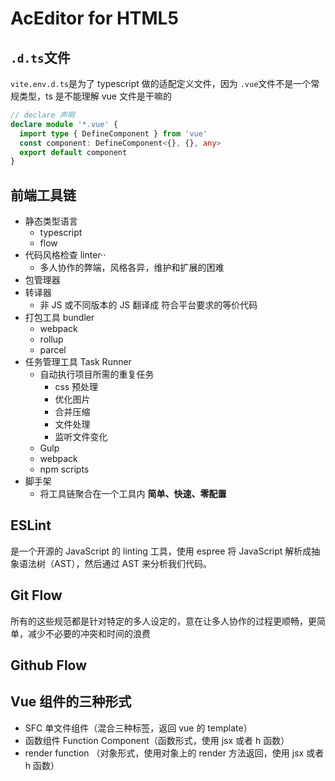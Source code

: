 # AcEditor for HTML5

## `.d.ts`文件

`vite.env.d.ts`是为了 typescript 做的适配定义文件，因为 `.vue`文件不是一个常规类型，ts 是不能理解 vue 文件是干嘛的

```ts
// declare 声明
declare module '*.vue' {
  import type { DefineComponent } from 'vue'
  const component: DefineComponent<{}, {}, any>
  export default component
}
```

## 前端工具链

- 静态类型语言
  - typescript
  - flow
- 代码风格检查 linter··
  - 多人协作的弊端，风格各异，维护和扩展的困难
- 包管理器
- 转译器
  - 非 JS 或不同版本的 JS 翻译成 符合平台要求的等价代码
- 打包工具 bundler
  - webpack
  - rollup
  - parcel
- 任务管理工具 Task Runner
  - 自动执行项目所需的重复任务
    - css 预处理
    - 优化图片
    - 合并压缩
    - 文件处理
    - 监听文件变化
  - Gulp
  - webpack
  - npm scripts
- 脚手架
  - 将工具链聚合在一个工具内 **简单、快速、零配置**

## ESLint

是一个开源的 JavaScript 的 linting 工具，使用 espree 将 JavaScript 解析成抽象语法树（AST），然后通过 AST 来分析我们代码。

## Git Flow

所有的这些规范都是针对特定的多人设定的，意在让多人协作的过程更顺畅，更简单，减少不必要的冲突和时间的浪费

## Github Flow

## Vue 组件的三种形式

- SFC 单文件组件（混合三种标签，返回 vue 的 template）
- 函数组件 Function Component（函数形式，使用 jsx 或者 h 函数）
- render function （对象形式，使用对象上的 render 方法返回，使用 jsx 或者 h 函数）
